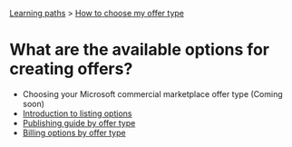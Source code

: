 [Learning paths](.../../../index.md) > [How to choose my offer type](./index.md)

# What are the available options for creating offers?

- Choosing your Microsoft commercial marketplace offer type (Coming soon)
- <a href="https://docs.microsoft.com/en-us/azure/marketplace/determine-your-listing-type" target="_blank">Introduction to listing options</a>
- <a href="https://docs.microsoft.com/en-us/azure/marketplace/marketplace-commercial-transaction-capabilities-and-considerations#transact-overview
" target="_blank">Publishing guide by offer type</a>
- <a href="https://docs.microsoft.com/en-us/azure/marketplace/publisher-guide-by-offer-type
" target="_blank">Billing options by offer type</a>